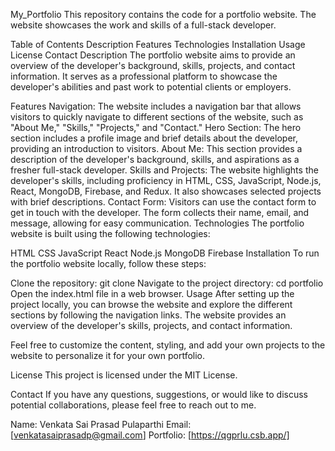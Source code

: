 My_Portfolio
This repository contains the code for a portfolio website. The website showcases the work and skills of a full-stack developer.

Table of Contents
Description
Features
Technologies
Installation
Usage
License
Contact
Description
The portfolio website aims to provide an overview of the developer's background, skills, projects, and contact information. It serves as a professional platform to showcase the developer's abilities and past work to potential clients or employers.

Features
Navigation: The website includes a navigation bar that allows visitors to quickly navigate to different sections of the website, such as "About Me," "Skills," "Projects," and "Contact."
Hero Section: The hero section includes a profile image and brief details about the developer, providing an introduction to visitors.
About Me: This section provides a description of the developer's background, skills, and aspirations as a fresher full-stack developer.
Skills and Projects: The website highlights the developer's skills, including proficiency in HTML, CSS, JavaScript, Node.js, React, MongoDB, Firebase, and Redux. It also showcases selected projects with brief descriptions.
Contact Form: Visitors can use the contact form to get in touch with the developer. The form collects their name, email, and message, allowing for easy communication.
Technologies
The portfolio website is built using the following technologies:

HTML
CSS
JavaScript
React
Node.js
MongoDB
Firebase
Installation
To run the portfolio website locally, follow these steps:

Clone the repository: git clone <repository-url>
Navigate to the project directory: cd portfolio
Open the index.html file in a web browser.
Usage
After setting up the project locally, you can browse the website and explore the different sections by following the navigation links. The website provides an overview of the developer's skills, projects, and contact information.

Feel free to customize the content, styling, and add your own projects to the website to personalize it for your own portfolio.

License
This project is licensed under the MIT License.

Contact
If you have any questions, suggestions, or would like to discuss potential collaborations, please feel free to reach out to me.

Name: Venkata Sai Prasad Pulaparthi
Email: [venkatasaiprasadp@gmail.com]
Portfolio: [https://qgprlu.csb.app/]
